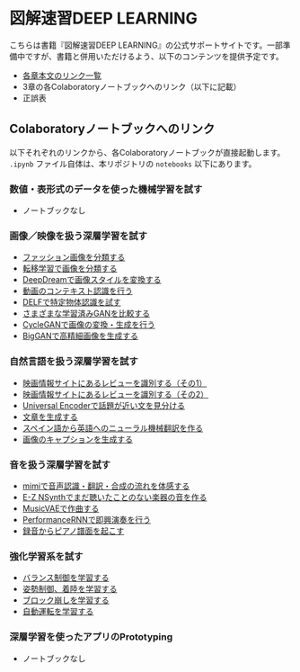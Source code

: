 # 図解速習DEEP LEARNING

こちらは書籍『図解速習DEEP LEARNING』の公式サポートサイトです。一部準備中ですが、書籍と併用いただけるよう、以下のコンテンツを提供予定です。

- [各章本文のリンク一覧](https://github.com/tomo-makes/dl-in-a-sec/blob/master/resources.md)
- 3章の各Colaboratoryノートブックへのリンク（以下に記載）
- 正誤表


## Colaboratoryノートブックへのリンク

以下それぞれのリンクから、各Colaboratoryノートブックが直接起動します。 `.ipynb` ファイル自体は、本リポジトリの `notebooks` 以下にあります。

### 数値・表形式のデータを使った機械学習を試す

- ノートブックなし

### 画像／映像を扱う深層学習を試す

- [ファッション画像を分類する](https://colab.research.google.com/github/tomo-makes/dl-in-a-sec/blob/master/notebooks/Basic_Classification_ja.ipynb)
- [転移学習で画像を分類する](https://colab.research.google.com/github/tomo-makes/dl-in-a-sec/blob/master/notebooks/Transfer_Learning_ja.ipynb)
- [DeepDreamで画像スタイルを変換する](https://colab.research.google.com/github/tomo-makes/dl-in-a-sec/blob/master/notebooks/Deepdream_ja.ipynb)
- [動画のコンテキスト認識を行う](https://colab.research.google.com/github/tomo-makes/dl-in-a-sec/blob/master/notebooks/TF_Hub_Action_Recognition_ja.ipynb)
- [DELFで特定物体認識を試す](https://colab.research.google.com/github/tomo-makes/dl-in-a-sec/blob/master/notebooks/TF_Hub_Delf_module_ja.ipynb)
- [さまざまな学習済みGANを比較する](https://colab.research.google.com/github/tomo-makes/dl-in-a-sec/blob/master/notebooks/Compare_GAN_ja.ipynb)
- [CycleGANで画像の変換・生成を行う](https://colab.research.google.com/github/tomo-makes/dl-in-a-sec/blob/master/notebooks/CycleGAN_ja.ipynb)
- [BigGANで高精細画像を生成する](https://colab.research.google.com/github/tomo-makes/dl-in-a-sec/blob/master/notebooks/BigGAN_TF_Hub_Demo_ja.ipynb)


### 自然言語を扱う深層学習を試す

- [映画情報サイトにあるレビューを識別する（その1）](https://colab.research.google.com/github/tomo-makes/dl-in-a-sec/blob/master/notebooks/Basic_Text_Classification_ja.ipynb)
- [映画情報サイトにあるレビューを識別する（その2）](https://colab.research.google.com/github/tomo-makes/dl-in-a-sec/blob/master/notebooks/Text_classification_with_TF_Hub_ja.ipynb)
- [Universal Encoderで話題が近い文を見分ける](https://colab.research.google.com/github/tomo-makes/dl-in-a-sec/blob/master/notebooks/TF_Hub_Universal_Encoder_ja.ipynb)
- [文章を生成する](https://colab.research.google.com/github/tomo-makes/dl-in-a-sec/blob/master/notebooks/Char_RNN_ja.ipynb)
- [スペイン語から英語へのニューラル機械翻訳を作る](https://colab.research.google.com/github/tomo-makes/dl-in-a-sec/blob/master/notebooks/NMT_with_Attention_ja.ipynb)
- [画像のキャプションを生成する](https://colab.research.google.com/github/tomo-makes/dl-in-a-sec/blob/master/notebooks/Image_Captioning_ja.ipynb)


### 音を扱う深層学習を試す

- [mimiで音声認識・翻訳・合成の流れを体感する](https://colab.research.google.com/github/tomo-makes/dl-in-a-sec/blob/master/notebooks/mimi_tutorial_ja.ipynb)
- [E-Z NSynthでまだ聴いたことのない楽器の音を作る](https://colab.research.google.com/github/tomo-makes/dl-in-a-sec/blob/master/notebooks/NSynth_Colab_ja.ipynb)
- [MusicVAEで作曲する](https://colab.research.google.com/github/tomo-makes/dl-in-a-sec/blob/master/notebooks/MusicVAE_ja.ipynb)
- [PerformanceRNNで即興演奏を行う](https://colab.research.google.com/github/tomo-makes/dl-in-a-sec/blob/master/notebooks/Performance_RNN_ja.ipynb)
- [録音からピアノ譜面を起こす](https://colab.research.google.com/github/tomo-makes/dl-in-a-sec/blob/master/notebooks/Onsets_and_Frames_ja.ipynb)

### 強化学習系を試す

- [バランス制御を学習する](https://colab.research.google.com/github/tomo-makes/dl-in-a-sec/blob/master/notebooks/RL_CartPole_ja.ipynb)
- [姿勢制御、着陸を学習する](https://colab.research.google.com/github/tomo-makes/dl-in-a-sec/blob/master/notebooks/RL_LunarLander_ja.ipynb)
- [ブロック崩しを学習する](https://colab.research.google.com/github/tomo-makes/dl-in-a-sec/blob/master/notebooks/RL_BreakOut_ja.ipynb)
- [自動運転を学習する](https://colab.research.google.com/github/tomo-makes/dl-in-a-sec/blob/master/notebooks/RL_Donkey_ja.ipynb)

### 深層学習を使ったアプリのPrototyping

- ノートブックなし
